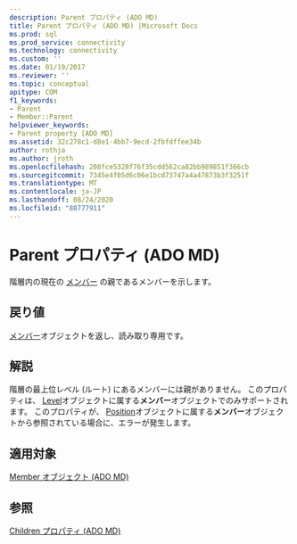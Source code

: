 ```yaml
---
description: Parent プロパティ (ADO MD)
title: Parent プロパティ (ADO MD) |Microsoft Docs
ms.prod: sql
ms.prod_service: connectivity
ms.technology: connectivity
ms.custom: ''
ms.date: 01/19/2017
ms.reviewer: ''
ms.topic: conceptual
apitype: COM
f1_keywords:
- Parent
- Member::Parent
helpviewer_keywords:
- Parent property [ADO MD]
ms.assetid: 32c278c1-d8e1-4bb7-9ecd-2fbfdffee34b
author: rothja
ms.author: jroth
ms.openlocfilehash: 208fce5328f76f35cdd562ca82bb989851f366cb
ms.sourcegitcommit: 7345e4f05d6c06e1bcd73747a4a47873b3f3251f
ms.translationtype: MT
ms.contentlocale: ja-JP
ms.lasthandoff: 08/24/2020
ms.locfileid: "88777911"
---
```

# <a name="parent-property-ado-md"></a>Parent プロパティ (ADO MD)
階層内の現在の [メンバー](./member-object-ado-md.md) の親であるメンバーを示します。  
  
## <a name="return-values"></a>戻り値  
 [メンバー](./member-object-ado-md.md)オブジェクトを返し、読み取り専用です。  
  
## <a name="remarks"></a>解説  
 階層の最上位レベル (ルート) にあるメンバーには親がありません。 このプロパティは、 [Level](./level-object-ado-md.md)オブジェクトに属する**メンバー**オブジェクトでのみサポートされます。 このプロパティが、 [Position](./position-object-ado-md.md)オブジェクトに属する**メンバー**オブジェクトから参照されている場合に、エラーが発生します。  
  
## <a name="applies-to"></a>適用対象  
 [Member オブジェクト (ADO MD)](./member-object-ado-md.md)  
  
## <a name="see-also"></a>参照  
 [Children プロパティ (ADO MD)](./children-property-ado-md.md)
